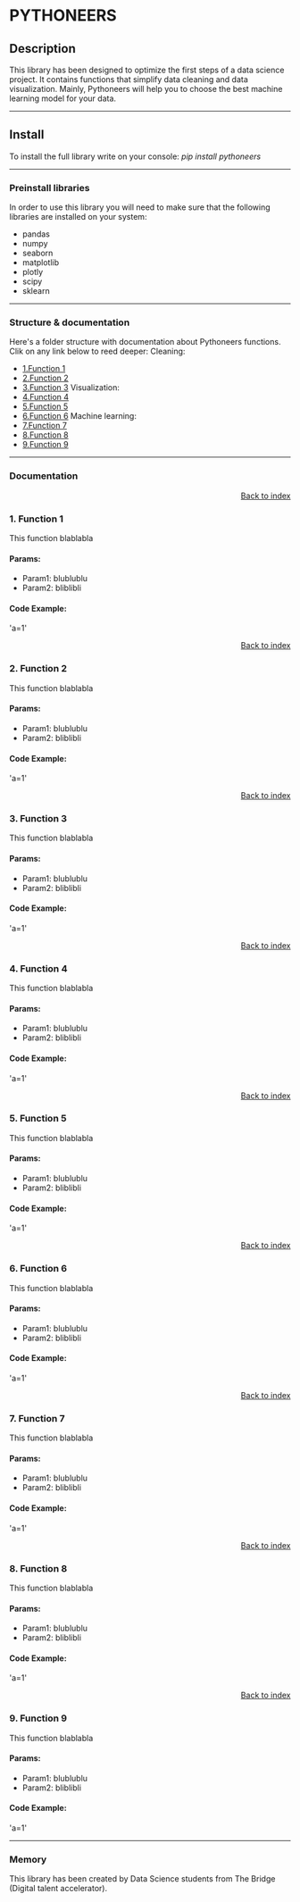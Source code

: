 # PYTHONEERS
## Description
This library has been designed to optimize the first steps of a data science project. It contains functions that simplify data cleaning and data visualization. Mainly, Pythoneers will help you to choose the best machine learning model for your data.
***
## Install
To install the full library write on your console: *pip install pythoneers*
***
### Preinstall libraries
In order to use this library you will need to make sure that the following libraries are installed on your system:
  - pandas
  - numpy
  - seaborn
  - matplotlib
  - plotly
  - scipy
  - sklearn
***
<a name="index"></a>
### Structure & documentation
Here's a folder structure with documentation about Pythoneers functions.
Clik on any link below to reed deeper:
Cleaning:
 - [1.Function 1](#1-function-1)
 - [2.Function 2](#2.-Function-2)
 - [3.Function 3](#3.-Function-3)
Visualization:
 - [4.Function 4](#4.-Function-4)
 - [5.Function 5](#5.-Function-5)
 - [6.Function 6](#6.-Function-6)
Machine learning:
 - [7.Function 7](#7.-Function-7)
 - [8.Function 8](#8.-Function-8)
 - [9.Function 9](#9.-Function-9)
***
### Documentation
<a href="#index"><p align="right" href="#index">Back to index</p></a>
### 1. Function 1
This function blablabla
#### Params:
 - Param1: blublublu
 - Param2: bliblibli
#### Code Example:
'a=1'
<a href="#index"><p style="text-align:right;" align="right" href="#index">Back to index</p></a>
### 2. Function 2
This function blablabla
#### Params:
 - Param1: blublublu
 - Param2: bliblibli
#### Code Example:
'a=1'
<a href="#index"><p style="text-align:right;" href="#index">Back to index</p></a>
### 3. Function 3
This function blablabla
#### Params:
 - Param1: blublublu
 - Param2: bliblibli
#### Code Example:
'a=1'
<a href="#index"><p style="text-align:right;" href="#index">Back to index</p></a>
### 4. Function 4
This function blablabla
#### Params:
 - Param1: blublublu
 - Param2: bliblibli
#### Code Example:
'a=1'
<a href="#index"><p style="text-align:right;" href="#index">Back to index</p></a>
### 5. Function 5
This function blablabla
#### Params:
 - Param1: blublublu
 - Param2: bliblibli
#### Code Example:
'a=1'
<a href="#index"><p style="text-align:right;" href="#index">Back to index</p></a>
### 6. Function 6
This function blablabla
#### Params:
 - Param1: blublublu
 - Param2: bliblibli
#### Code Example:
'a=1'
<a href="#index"><p style="text-align:right;" href="#index">Back to index</p></a>
### 7. Function 7
This function blablabla
#### Params:
 - Param1: blublublu
 - Param2: bliblibli
#### Code Example:
'a=1'
<a href="#index"><p style="text-align:right;" href="#index">Back to index</p></a>
### 8. Function 8
This function blablabla
#### Params:
 - Param1: blublublu
 - Param2: bliblibli
#### Code Example:
'a=1'
<a href="#index"><p style="text-align:right;" href="#index">Back to index</p></a>
### 9. Function 9
This function blablabla
#### Params:
 - Param1: blublublu
 - Param2: bliblibli
#### Code Example:
'a=1'
***
### Memory
This library has been created by Data Science students from The Bridge (Digital talent accelerator).
